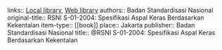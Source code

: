links:: [Local library](zotero://select/library/items/LB59534K), [Web library](https://www.zotero.org/users/9756735/items/LB59534K)
authors:: Badan Standardisasi Nasional
original-title:: RSNI S-01-2004: Spesifikasi Aspal Keras Berdasarkan Kekentalan
item-type:: [[book]]
place:: Jakarta
publisher:: Badan Standardisasi Nasional
title:: @RSNI S-01-2004: Spesifikasi Aspal Keras Berdasarkan Kekentalan
